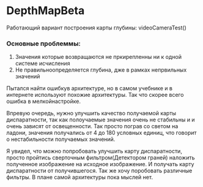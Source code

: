 # DepthMapBeta
Работающий вариант построения карты глубины: videoCameraTest()

### Основные проблеммы:
  1. Значения которые возвращаются не пркирепленны ни к одной системе исчисления
  2. Не правильноопределяется глубина, дже в рамках непрвильных значений
  
  Пытался найти ошибкув архитектуре, но в самом учебнике и в интернете используют похожие архитектуры. Так что скорее всего
ошибка в мелкойнастройке.

  Впревую очередь, нужно улучшить качество получаемой карты диспаратности, так как полоучаемые значения очень не стабильны и
и очень зависят от освещенности. Так просто пограв со светом на ладони, значения получались от 4 до 180 условных единиц, 
что говорит о нестабильности получаемых значений.

  Я увидел, что можно попробовать улучшить карту диспаратности, просто пройтись сверточным фильтром(Детектором граней)
наложить полученное изображение на исходное изображение. И получать карту диспаратности от получившегося. Так же хочу поробовать
различные фильтры. В плане самой архитектуры пока мыслей нет.
